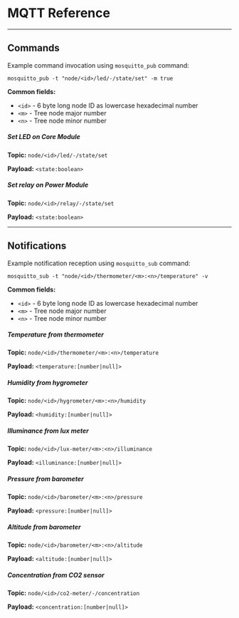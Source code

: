 # MQTT Reference

---

## Commands

Example command invocation using `mosquitto_pub` command:

`mosquitto_pub -t "node/<id>/led/-/state/set" -m true`

**Common fields:**

* `<id>` - 6 byte long node ID as lowercase hexadecimal number
* `<m>` - Tree node major number
* `<n>` - Tree node minor number

##### Set LED on Core Module

**Topic:** `node/<id>/led/-/state/set`

**Payload:** `<state:boolean>`

##### Set relay on Power Module

**Topic:** `node/<id>/relay/-/state/set`

**Payload:** `<state:boolean>`

---

## Notifications

Example notification reception using `mosquitto_sub` command:

`mosquitto_sub -t "node/<id>/thermometer/<m>:<n>/temperature" -v`

**Common fields:**

* `<id>` - 6 byte long node ID as lowercase hexadecimal number
* `<m>` - Tree node major number
* `<n>` - Tree node minor number

##### Temperature from thermometer

**Topic:** `node/<id>/thermometer/<m>:<n>/temperature`

**Payload:** `<temperature:[number|null]>`

##### Humidity from hygrometer

**Topic:** `node/<id>/hygrometer/<m>:<n>/humidity`

**Payload:** `<humidity:[number|null]>`

##### Illuminance from lux meter

**Topic:** `node/<id>/lux-meter/<m>:<n>/illuminance`

**Payload:** `<illuminance:[number|null]>`

##### Pressure from barometer

**Topic:** `node/<id>/barometer/<m>:<n>/pressure`

**Payload:** `<pressure:[number|null]>`

##### Altitude from barometer

**Topic:** `node/<id>/barometer/<m>:<n>/altitude`

**Payload:** `<altitude:[number|null]>`

##### Concentration from CO2 sensor

**Topic:** `node/<id>/co2-meter/-/concentration`

**Payload:** `<concentration:[number|null]>`
